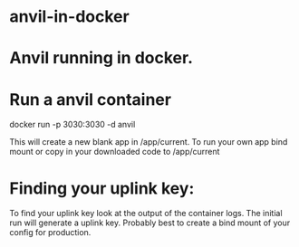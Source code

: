 # anvil-in-docker

# Anvil running in docker. 

# Run a anvil container

docker run -p 3030:3030 -d anvil

This will create a new blank app in /app/current. To run your own app bind mount or copy in your downloaded code to /app/current

# Finding your uplink key: 
To find your uplink key look at the output of the container logs. The initial run will generate a uplink key. Probably best to create a bind mount of your config for production. 
 
